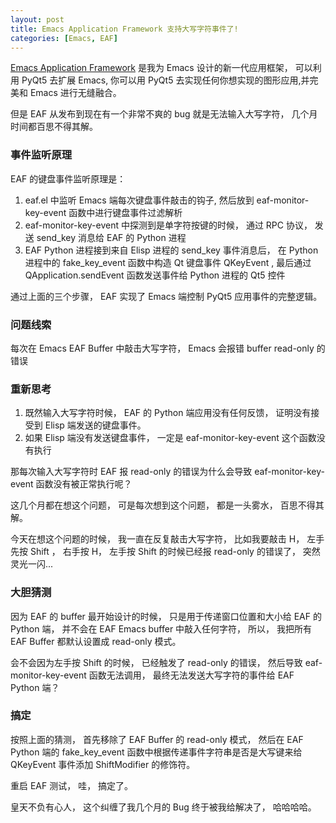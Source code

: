 ```yaml
---
layout: post
title: Emacs Application Framework 支持大写字符事件了!
categories: [Emacs, EAF]
---
```


[Emacs Application Framework](https://manateelazycat.github.io/2018/08/06/eaf.html) 是我为 Emacs 设计的新一代应用框架， 可以利用 PyQt5 去扩展 Emacs, 你可以用 PyQt5 去实现任何你想实现的图形应用,并完美和 Emacs 进行无缝融合。

但是 EAF 从发布到现在有一个非常不爽的 bug 就是无法输入大写字符， 几个月时间都百思不得其解。

### 事件监听原理
EAF 的键盘事件监听原理是：

1. eaf.el 中监听 Emacs 端每次键盘事件敲击的钩子, 然后放到 eaf-monitor-key-event 函数中进行键盘事件过滤解析
2. eaf-monitor-key-event 中探测到是单字符按键的时候， 通过 RPC 协议， 发送 send_key 消息给 EAF 的 Python 进程
3. EAF Python 进程接到来自 Elisp 进程的 send_key 事件消息后， 在 Python 进程中的 fake_key_event 函数中构造 Qt 键盘事件 QKeyEvent , 最后通过 QApplication.sendEvent 函数发送事件给 Python 进程的 Qt5 控件

通过上面的三个步骤， EAF 实现了 Emacs 端控制 PyQt5 应用事件的完整逻辑。

### 问题线索

每次在 Emacs EAF Buffer 中敲击大写字符， Emacs 会报错 buffer read-only 的错误

### 重新思考

1. 既然输入大写字符时候， EAF 的 Python 端应用没有任何反馈， 证明没有接受到 Elisp 端发送的键盘事件。
2. 如果 Elisp 端没有发送键盘事件， 一定是 eaf-monitor-key-event 这个函数没有执行

那每次输入大写字符时 EAF 报 read-only 的错误为什么会导致 eaf-monitor-key-event 函数没有被正常执行呢？

这几个月都在想这个问题， 可是每次想到这个问题， 都是一头雾水， 百思不得其解。

今天在想这个问题的时候， 我一直在反复敲击大写字符， 比如我要敲击 H， 左手先按 Shift ， 右手按 H， 左手按 Shift 的时候已经报 read-only 的错误了， 突然灵光一闪...

### 大胆猜测

因为 EAF 的 buffer 最开始设计的时候， 只是用于传递窗口位置和大小给 EAF 的 Python 端， 并不会在 EAF Emacs buffer 中敲入任何字符， 所以， 我把所有 EAF Buffer 都默认设置成 read-only 模式。

会不会因为左手按 Shift 的时候， 已经触发了 read-only 的错误， 然后导致 eaf-monitor-key-event 函数无法调用， 最终无法发送大写字符的事件给 EAF Python 端？

### 搞定

按照上面的猜测， 首先移除了 EAF Buffer 的 read-only 模式， 然后在 EAF Python 端的 fake_key_event 函数中根据传递事件字符串是否是大写键来给 QKeyEvent 事件添加 ShiftModifier 的修饰符。

重启 EAF 测试， 哇， 搞定了。

皇天不负有心人， 这个纠缠了我几个月的 Bug 终于被我给解决了， 哈哈哈哈。
